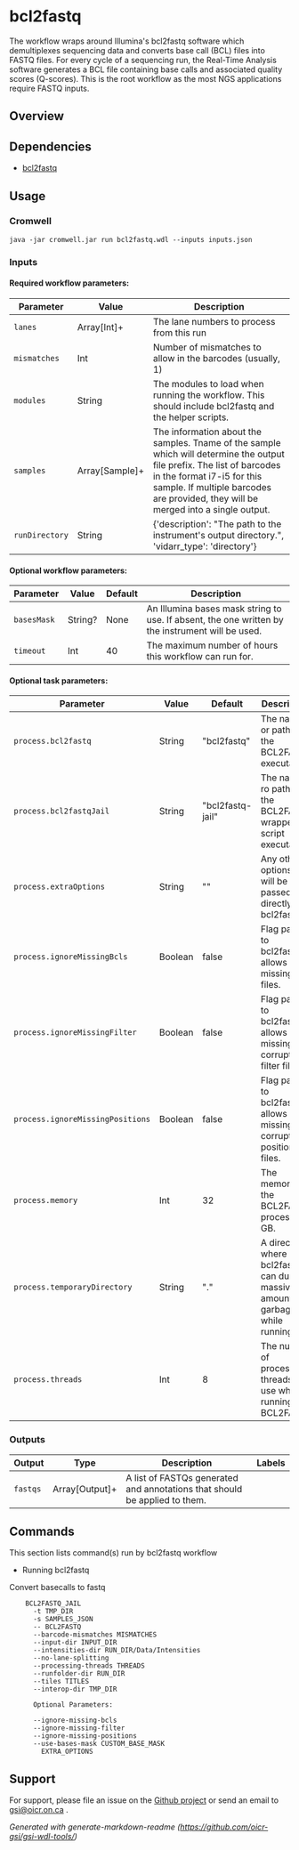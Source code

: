 # bcl2fastq

The workflow wraps around Illumina's bcl2fastq software which demultiplexes sequencing data and converts base call (BCL) files into FASTQ files. For every cycle of a sequencing run, the Real-Time Analysis software generates a BCL file containing base calls and associated quality scores (Q-scores). This is the root workflow as the most NGS applications require FASTQ inputs.

## Overview

## Dependencies

* [bcl2fastq](https://emea.support.illumina.com/sequencing/sequencing_software/bcl2fastq-conversion-software.html)


## Usage

### Cromwell
```
java -jar cromwell.jar run bcl2fastq.wdl --inputs inputs.json
```

### Inputs

#### Required workflow parameters:
Parameter|Value|Description
---|---|---
`lanes`|Array[Int]+|The lane numbers to process from this run
`mismatches`|Int|Number of mismatches to allow in the barcodes (usually, 1)
`modules`|String|The modules to load when running the workflow. This should include bcl2fastq and the helper scripts.
`samples`|Array[Sample]+|The information about the samples. Tname of the sample which will determine the output file prefix. The list of barcodes in the format i7-i5 for this sample. If multiple barcodes are provided, they will be merged into a single output.
`runDirectory`|String|{'description': "The path to the instrument's output directory.", 'vidarr_type': 'directory'}


#### Optional workflow parameters:
Parameter|Value|Default|Description
---|---|---|---
`basesMask`|String?|None|An Illumina bases mask string to use. If absent, the one written by the instrument will be used.
`timeout`|Int|40|The maximum number of hours this workflow can run for.


#### Optional task parameters:
Parameter|Value|Default|Description
---|---|---|---
`process.bcl2fastq`|String|"bcl2fastq"|The name or path of the BCL2FASTQ executable.
`process.bcl2fastqJail`|String|"bcl2fastq-jail"|The name ro path of the BCL2FASTQ wrapper script executable.
`process.extraOptions`|String|""|Any other options that will be passed directly to bcl2fastq.
`process.ignoreMissingBcls`|Boolean|false|Flag passed to bcl2fastq, allows missing bcl files.
`process.ignoreMissingFilter`|Boolean|false|Flag passed to bcl2fastq, allows missing or corrupt filter files.
`process.ignoreMissingPositions`|Boolean|false|Flag passed to bcl2fastq, allows missing or corrupt positions files.
`process.memory`|Int|32|The memory for the BCL2FASTQ process in GB.
`process.temporaryDirectory`|String|"."|A directory where bcl2fastq can dump massive amounts of garbage while running.
`process.threads`|Int|8|The number of processing threads to use when running BCL2FASTQ


### Outputs

Output | Type | Description | Labels
---|---|---|---
`fastqs`|Array[Output]+|A list of FASTQs generated and annotations that should be applied to them.|


## Commands
 
 This section lists command(s) run by bcl2fastq workflow
 
 * Running bcl2fastq
 
 Convert basecalls to fastq
 
 ```
     BCL2FASTQ_JAIL 
       -t TMP_DIR 
       -s SAMPLES_JSON 
       -- BCL2FASTQ 
       --barcode-mismatches MISMATCHES 
       --input-dir INPUT_DIR 
       --intensities-dir RUN_DIR/Data/Intensities 
       --no-lane-splitting 
       --processing-threads THREADS 
       --runfolder-dir RUN_DIR 
       --tiles TITLES 
       --interop-dir TMP_DIR 
       
       Optional Parameters:
 
       --ignore-missing-bcls 
       --ignore-missing-filter 
       --ignore-missing-positions
       --use-bases-mask CUSTOM_BASE_MASK 
         EXTRA_OPTIONS
 ```
 ## Support

For support, please file an issue on the [Github project](https://github.com/oicr-gsi) or send an email to gsi@oicr.on.ca .

_Generated with generate-markdown-readme (https://github.com/oicr-gsi/gsi-wdl-tools/)_
